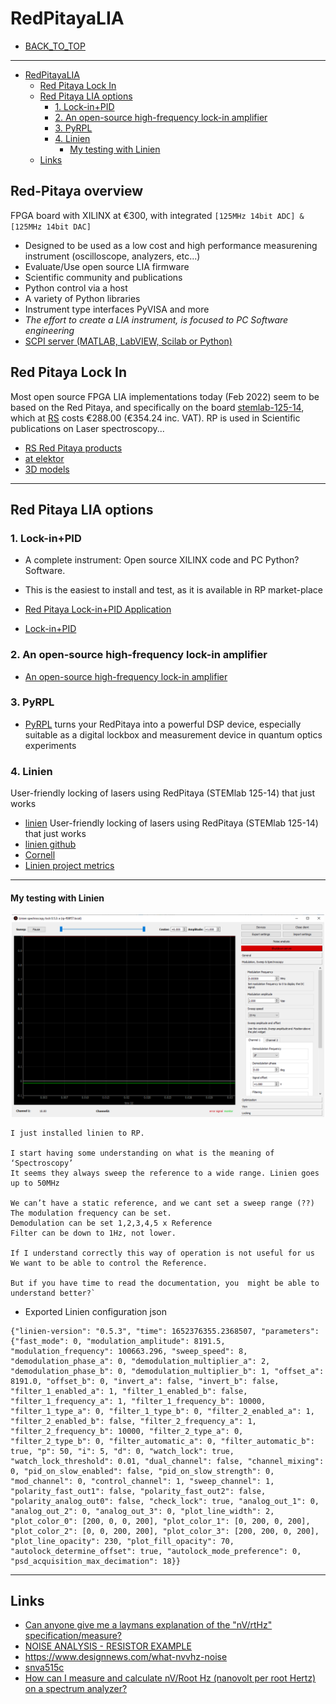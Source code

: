 # RedPitayaLIA

* [BACK_TO_TOP](./README.md)

----

<!-- @import "[TOC]" {cmd="toc" depthFrom=1 depthTo=6 orderedList=false} -->

<!-- code_chunk_output -->

- [RedPitayaLIA](#redpitayalia)
  - [Red Pitaya Lock In](#red-pitaya-lock-in)
  - [Red Pitaya LIA options](#red-pitaya-lia-options)
    - [1. Lock-in+PID](#1-lock-inpid)
    - [2. An open-source high-frequency lock-in amplifier](#2-an-open-source-high-frequency-lock-in-amplifier)
    - [3. PyRPL](#3-pyrpl)
    - [4. Linien](#4-linien)
      - [My testing with Linien](#my-testing-with-linien)
  - [Links](#links)

<!-- /code_chunk_output -->

 ## Red-Pitaya overview
 
 FPGA board with XILINX at €300, with integrated `[125MHz 14bit ADC] & [125MHz 14bit DAC]`
   * Designed to be used as a low cost and high performance measurening instrument (oscilloscope, analyzers, etc...)
   * Evaluate/Use open source LIA firmware
   * Scientific community and publications
   * Python control via a host
   * A variety of Python libraries
   * Instrument type interfaces PyVISA and more
   * *The effort to create a LIA instrument, is focused to PC Software engineering*
   * [SCPI server (MATLAB, LabVIEW, Scilab or Python)](https://redpitaya.com/rtd-iframe/?iframe=https://redpitaya.readthedocs.io/en/latest/appsFeatures/remoteControl/remoteAndProg.html)

## Red Pitaya Lock In

Most open source FPGA LIA implementations today (Feb 2022) seem to be based on the Red Pitaya, and specifically on the board [stemlab-125-14](https://redpitaya.com/stemlab-125-14/), which at [RS](https://ie.rs-online.com/web/p/oscilloscopes/1271086) costs €288.00 (€354.24 inc. VAT). RP is used in Scientific publications on Laser spectroscopy...


* [RS Red Pitaya products](https://uk.rs-online.com/web/b/Red-Pitaya/?cm_mmc=IE-PPC-DS3A-_-google-_-2_IE_EN_Suppliers_Red+Pitaya_Exact-_-Red+Pitaya_Pure-_-red+pitaya&matchtype=e&kwd-23777362289&gclid=Cj0KCQiA09eQBhCxARIsAAYRiynxqvpv4DSHIqQS35pyoZMyPBrtmIszIfYnIXlHKd1gOTzV2A6V3f8aArHlEALw_wcB&gclsrc=aw.ds)
* [at elektor](https://www.elektor.com/stemlab-125-14-starter-kit)
* [3D models](https://redpitaya.readthedocs.io/en/latest/developerGuide/hardware/mechSpec.html)


----



## Red Pitaya LIA options

### 1. Lock-in+PID
* A complete instrument: Open source XILINX code and PC Python? Software. 
* This is the easiest to install and test, as it is available in RP market-place 

* [Red Pitaya Lock-in+PID Application](https://github.com/marceluda/rp_lock-in_pid/)
* [Lock-in+PID](https://marceluda.github.io/rp_lock-in_pid/)

### 2. An open-source high-frequency lock-in amplifier
* [An open-source high-frequency lock-in amplifier](https://aip.scitation.org/doi/10.1063/1.5083797) 

### 3. PyRPL
* [PyRPL](https://pyrpl.readthedocs.io/en/latest/)  turns your RedPitaya into a powerful DSP device, especially suitable as a digital lockbox and measurement device in quantum optics experiments

### 4. Linien
User-friendly locking of lasers using RedPitaya (STEMlab 125-14) that just works
* [linien](https://pypi.org/project/linien/) User-friendly locking of lasers using RedPitaya (STEMlab 125-14) that just works
* [linien github](https://github.com/linien-org/linien)
* [Cornell](https://arxiv.org/abs/2203.02947)
* [Linien project metrics](https://kandi.openweaver.com/python/hermitdemschoenenleben/linien#Summary)

----
#### My testing with Linien
<p align="center">
<img
src="img/40.PNG"
width = 500
/>
</p>

```
I just installed linien to RP.

I start having some understanding on what is the meaning of ‘Spectroscopy’
It seems they always sweep the reference to a wide range. Linien goes up to 50MHz

We can’t have a static reference, and we cant set a sweep range (??)
The modulation frequency can be set.
Demodulation can be set 1,2,3,4,5 x Reference
Filter can be down to 1Hz, not lower.

If I understand correctly this way of operation is not useful for us
We want to be able to control the Reference.

But if you have time to read the documentation, you  might be able to understand better?`

```

* Exported Linien configuration json
```
{"linien-version": "0.5.3", "time": 1652376355.2368507, "parameters": {"fast_mode": 0, "modulation_amplitude": 8191.5, "modulation_frequency": 100663.296, "sweep_speed": 8, "demodulation_phase_a": 0, "demodulation_multiplier_a": 2, "demodulation_phase_b": 0, "demodulation_multiplier_b": 1, "offset_a": 8191.0, "offset_b": 0, "invert_a": false, "invert_b": false, "filter_1_enabled_a": 1, "filter_1_enabled_b": false, "filter_1_frequency_a": 1, "filter_1_frequency_b": 10000, "filter_1_type_a": 0, "filter_1_type_b": 0, "filter_2_enabled_a": 1, "filter_2_enabled_b": false, "filter_2_frequency_a": 1, "filter_2_frequency_b": 10000, "filter_2_type_a": 0, "filter_2_type_b": 0, "filter_automatic_a": 0, "filter_automatic_b": true, "p": 50, "i": 5, "d": 0, "watch_lock": true, "watch_lock_threshold": 0.01, "dual_channel": false, "channel_mixing": 0, "pid_on_slow_enabled": false, "pid_on_slow_strength": 0, "mod_channel": 0, "control_channel": 1, "sweep_channel": 1, "polarity_fast_out1": false, "polarity_fast_out2": false, "polarity_analog_out0": false, "check_lock": true, "analog_out_1": 0, "analog_out_2": 0, "analog_out_3": 0, "plot_line_width": 2, "plot_color_0": [200, 0, 0, 200], "plot_color_1": [0, 200, 0, 200], "plot_color_2": [0, 0, 200, 200], "plot_color_3": [200, 200, 0, 200], "plot_line_opacity": 230, "plot_fill_opacity": 70, "autolock_determine_offset": true, "autolock_mode_preference": 0, "psd_acquisition_max_decimation": 18}}
```

----










## Links

  * [Can anyone give me a laymans explanation of the "nV/rtHz" specification/measure?](https://www.eevblog.com/forum/chat/can-anyone-give-me-a-laymans-explanation-of-the-_nvrthz_-specificationmeasure/)
  * [NOISE ANALYSIS - RESISTOR EXAMPLE](http://www.ecircuitcenter.com/Circuits/Noise/Noise_Analysis/res_noise.htm)
* https://www.designnews.com/what-nvvhz-noise
* [snva515c](https://www.ti.com/lit/an/snva515c/snva515c.pdf?ts=1650375636618&ref_url=https%253A%252F%252Fwww.google.com%252F)
* [How can I measure and calculate nV/Root Hz (nanovolt per root Hertz) on a spectrum analyzer?](https://www.tek.com/en/support/faqs/how-can-i-measure-and-calculate-nv-root-hz-nanovolt-root-hertz-spectrum-analyzer)